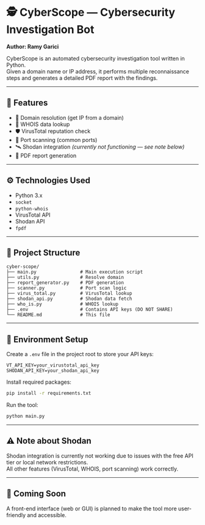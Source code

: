 
# 🕵️ CyberScope — Cybersecurity Investigation Bot  
**Author: Ramy Garici**

CyberScope is an automated cybersecurity investigation tool written in Python.  
Given a domain name or IP address, it performs multiple reconnaissance steps and generates a detailed PDF report with the findings.

---

## 🚀 Features

- 🔎 Domain resolution (get IP from a domain)
- 🧠 WHOIS data lookup
- 🛡️ VirusTotal reputation check
- 🧱 Port scanning (common ports)
- 🛰️ Shodan integration *(currently not functioning — see note below)*
- 📄 PDF report generation

---

## ⚙️ Technologies Used

- Python 3.x
- `socket`
- `python-whois`
- VirusTotal API
- Shodan API
- `fpdf`

---

## 📁 Project Structure

```
cyber-scope/
├── main.py                # Main execution script
├── utils.py               # Resolve domain
├── report_generator.py    # PDF generation
├── scanner.py             # Port scan logic
├── virus_total.py         # VirusTotal lookup
├── shodan_api.py          # Shodan data fetch
├── who_is.py              # WHOIS lookup
├── .env                   # Contains API keys (DO NOT SHARE)
└── README.md              # This file
```

---

## 🔐 Environment Setup

Create a `.env` file in the project root to store your API keys:

```env
VT_API_KEY=your_virustotal_api_key
SHODAN_API_KEY=your_shodan_api_key
```

Install required packages:

```bash
pip install -r requirements.txt
```

Run the tool:

```bash
python main.py
```

---

## ⚠️ Note about Shodan

Shodan integration is currently not working due to issues with the free API tier or local network restrictions.  
All other features (VirusTotal, WHOIS, port scanning) work correctly.

---

## 🧪 Coming Soon

A front-end interface (web or GUI) is planned to make the tool more user-friendly and accessible.
